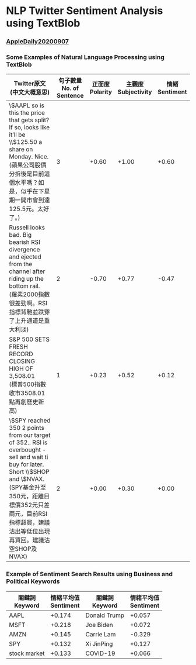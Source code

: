 # NLP Twitter Sentiment Analysis using TextBlob
### [AppleDaily20200907](https://hk.appledaily.com/finance/20200907/4IMTXY2FXNFMJJYTEREBFCMTDE/)


### Some Examples of Natural Language Processing using TextBlob
|  			Twitter原文<br>(中文大概意思) 		 |  			句子數量<br>No. of Sentence 		 |  			正面度<br>Polarity 		  |  			主觀度<br>Subjectivity 		  |  			情緒<br>Sentiment 		   |
|-|-|-|-|-|
|  			\\$AAPL so is this the price that gets split? If so, looks like 			it’ll be \\$125.50 a share on Monday. Nice.<br> 			(蘋果公司股價分拆後是目前這個水平嗎？如是，似乎在下星期一開市會到達125.5元。太好了。) 		 |  			3 		     |  			+0.60 		     |  			+1.00 		     |  			+0.60 		     |
|  			Russell looks bad. Big bearish RSI divergence and ejected from the 			channel after riding up the bottom rail.<br> 			(羅素2000指數很差勁啊。RSI指標背馳並跌穿了上升通道是重大利淡) 		 |  			2 		     |  			-0.70 		     |  			+0.77 		     |  			-0.47 		     |
|  			S&P 500 SETS FRESH RECORD CLOSING HIGH OF 3,508.01<br> 			(標普500指數收市3508.01點再創歷史新高) 		 |  			1 		     |  			+0.23 		     |  			+0.52 		     |  			+0.12 		     |
|  			\\$SPY reached 350 2 points from our target of 352.. RSI is 			overbought - sell and wait ti buy for later. Short \\$SHOP and 			\\$NVAX.<br> 			(SPY基金升至350元，距離目標價352元只差兩元，目前RSI指標超買，建議沽出等低位出現再買回。建議沽空SHOP及NVAX) 		 |  			2 		     |  			+0.00 		     |  			+0.30 		     |  			+0.00 		     |



### Example of Sentiment Search Results using Business and Political Keywords
| 關鍵詞<br>Keyword| 情緒平均值<br>Sentiment | 關鍵詞<br>Keyword | 情緒平均值<br>Sentiment |
|-------|-----------|-------|------------|
| AAPL | +0.174 | Donald Trump |+0.057|
| MSFT | +0.218 |Joe Biden |+0.072
| AMZN |+0.145|Carrie Lam|-0.329
| SPY  |+0.132|Xi JinPing|+0.127
| stock market|+0.133|COVID-19|+0.066
